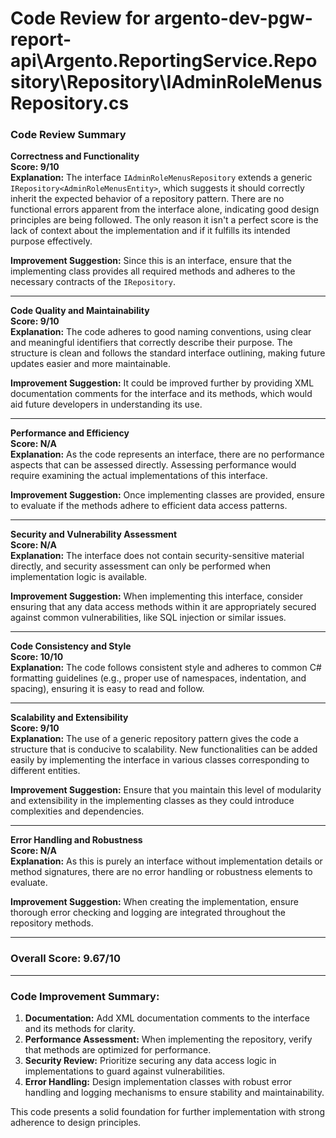 # Code Review for argento-dev-pgw-report-api\Argento.ReportingService.Repository\Repository\IAdminRoleMenusRepository.cs

### Code Review Summary

**Correctness and Functionality**  
**Score: 9/10**  
**Explanation:** The interface `IAdminRoleMenusRepository` extends a generic `IRepository<AdminRoleMenusEntity>`, which suggests it should correctly inherit the expected behavior of a repository pattern. There are no functional errors apparent from the interface alone, indicating good design principles are being followed. The only reason it isn't a perfect score is the lack of context about the implementation and if it fulfills its intended purpose effectively.

**Improvement Suggestion:** Since this is an interface, ensure that the implementing class provides all required methods and adheres to the necessary contracts of the `IRepository`.

---

**Code Quality and Maintainability**  
**Score: 9/10**  
**Explanation:** The code adheres to good naming conventions, using clear and meaningful identifiers that correctly describe their purpose. The structure is clean and follows the standard interface outlining, making future updates easier and more maintainable. 

**Improvement Suggestion:** It could be improved further by providing XML documentation comments for the interface and its methods, which would aid future developers in understanding its use.

---

**Performance and Efficiency**  
**Score: N/A**  
**Explanation:** As the code represents an interface, there are no performance aspects that can be assessed directly. Assessing performance would require examining the actual implementations of this interface.

**Improvement Suggestion:** Once implementing classes are provided, ensure to evaluate if the methods adhere to efficient data access patterns.

---

**Security and Vulnerability Assessment**  
**Score: N/A**  
**Explanation:** The interface does not contain security-sensitive material directly, and security assessment can only be performed when implementation logic is available. 

**Improvement Suggestion:** When implementing this interface, consider ensuring that any data access methods within it are appropriately secured against common vulnerabilities, like SQL injection or similar issues.

---

**Code Consistency and Style**  
**Score: 10/10**  
**Explanation:** The code follows consistent style and adheres to common C# formatting guidelines (e.g., proper use of namespaces, indentation, and spacing), ensuring it is easy to read and follow.

---

**Scalability and Extensibility**  
**Score: 9/10**  
**Explanation:** The use of a generic repository pattern gives the code a structure that is conducive to scalability. New functionalities can be added easily by implementing the interface in various classes corresponding to different entities.

**Improvement Suggestion:** Ensure that you maintain this level of modularity and extensibility in the implementing classes as they could introduce complexities and dependencies.

---

**Error Handling and Robustness**  
**Score: N/A**  
**Explanation:** As this is purely an interface without implementation details or method signatures, there are no error handling or robustness elements to evaluate.

**Improvement Suggestion:** When creating the implementation, ensure thorough error checking and logging are integrated throughout the repository methods.

---

### Overall Score: 9.67/10

---

### Code Improvement Summary:  
1. **Documentation:** Add XML documentation comments to the interface and its methods for clarity.
2. **Performance Assessment:** When implementing the repository, verify that methods are optimized for performance.
3. **Security Review:** Prioritize securing any data access logic in implementations to guard against vulnerabilities.
4. **Error Handling:** Design implementation classes with robust error handling and logging mechanisms to ensure stability and maintainability. 

This code presents a solid foundation for further implementation with strong adherence to design principles.